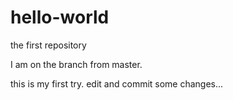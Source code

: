 # hello-world
the first repository

I am on the branch from master. 

this is my first try. edit and commit some changes...
